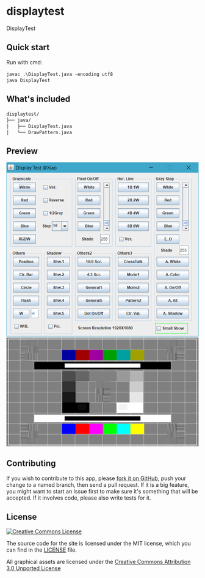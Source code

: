 # displaytest
DisplayTest

## Quick start

Run with cmd:

```
javac .\DisplayTest.java -encoding utf8
java DisplayTest
```

## What's included

```
displaytest/
├── java/
│   ├── DisplayTest.java
│   └── DrawPattern.java

```
## Preview
<img alt="image" style="border-width:0" src="https://github.com/ishxiao/displaytest/blob/master/images/displaytest-main.png" />

<img alt="image" style="border-width:0" src="https://github.com/ishxiao/displaytest/blob/master/images/displaytest-general5.png" />

## Contributing

If you wish to contribute to this app, please [fork it on GitHub](https://github.com/ishxiao/displaytest), push your
change to a named branch, then send a pull request. If it is a big feature,
you might want to start an Issue first to make sure it's something that will
be accepted.  If it involves code, please also write tests for it.

## License

<a rel="license" href="http://creativecommons.org/licenses/by-nc/3.0/">
    <img alt="Creative Commons License" style="border-width:0" src="http://i.creativecommons.org/l/by-nc/3.0/88x31.png" />
</a>

The source code for the site is licensed under the MIT license, which you can find in
the [LICENSE](https://github.com/ishxiao/displaytest/blob/master/LICENSE) file.

All graphical assets are licensed under the
[Creative Commons Attribution 3.0 Unported License](https://creativecommons.org/licenses/by/3.0/)
